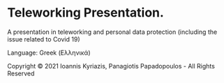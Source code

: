 # Teleworking Presentation.

A presentation in teleworking and personal data protection (including the issue related to Covid 19)

Language: Greek (Ελληνικά)

Copyright © 2021 Ioannis Kyriazis, Panagiotis Papadopoulos - All Rights Reserved
